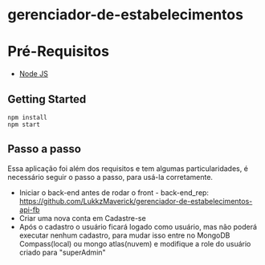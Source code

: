 # gerenciador-de-estabelecimentos

# Pré-Requisitos

 - [Node JS](https://nodejs.org/en/)

## Getting Started
    npm install   
    npm start

## Passo a passo
Essa aplicação foi além dos requisitos e tem algumas particularidades, é necessário seguir o passo a passo, para usá-la corretamente.

- Iniciar o back-end antes de rodar o front - back-end_rep: https://github.com/LukkzMaverick/gerenciador-de-estabelecimentos-api-fb
- Criar uma nova conta em Cadastre-se
- Após o cadastro o usuário ficará logado como usuário, mas não poderá executar nenhum cadastro, para mudar isso entre no MongoDB Compass(local) ou mongo atlas(nuvem) e modifique a role do usuário criado para "superAdmin" 



